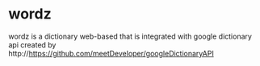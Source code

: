 # wordz
wordz is a dictionary web-based that is integrated with google dictionary api created by http://https://github.com/meetDeveloper/googleDictionaryAPI
